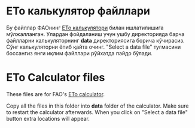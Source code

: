 # ETo калькулятор файллари

Бу файллар ФАОнинг [ETo калькулятори][1] билан ишлатилишига мўлжалланган. Улардан фойдаланиш учун
ушбу директорияда барча файлларни калькуляторнинг **data** директориясига борича кўчирасиз.
Сўнг калькуляторни ёпиб қайта очинг. "Select a data file" тугмасини боссангиз янги иқлим 
файллари рўйхатда пайдо бўлади.


#  ETo Calculator files

These files are for FAO's [ETo calculator][1].

Copy all the files in this folder into **data** folder of the calculator. 
Make sure to restart the calculator afterwards. When you click on 
"Select a data file" button extra locations will appear. 


[1]: http://www.fao.org/land-water/databases-and-software/eto-calculator/en/

